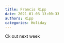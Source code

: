 ```yaml
---
title: Francis Ripp
date: 2021-01-03 13:00:33
authors: Ripp
categories: Holiday
---
```


 Ck out next week